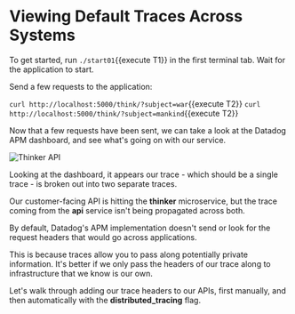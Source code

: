 # Viewing Default Traces Across Systems

To get started, run `./start01`{{execute T1}} in the first terminal tab. Wait for the application to start.

Send a few requests to the application:

`curl http://localhost:5000/think/?subject=war`{{execute T2}}
`curl http://localhost:5000/think/?subject=mankind`{{execute T2}}

Now that a few requests have been sent, we can take a look at the Datadog APM dashboard, and see what's going on with our service.

![Thinker API](/technovangelist/scenarios/apmintro2/assets/first-thinker-api.png)

Looking at the dashboard, it appears our trace - which should be a single trace - is broken out into two separate traces.

Our customer-facing API is hitting the **thinker** microservice, but the trace coming from the **api** service isn't being propagated across both.

By default, Datadog's APM implementation doesn't send or look for the request headers that would go across applications.

This is because traces allow you to pass along potentially private information. It's better if we only pass the headers of our trace along to infrastructure that we know is our own.

Let's walk through adding our trace headers to our APIs, first manually, and then automatically with the **distributed_tracing** flag.

